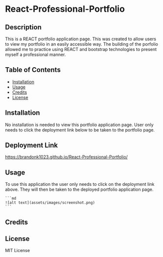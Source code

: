 # React-Professional-Portfolio

## Description

This is a REACT portfolio application page.  This was created to allow users to view my portfolio in an easily accessible way.  The building of the porfolio allowed me to practice using REACT and bootstrap technologies to present myself a professional manner.

## Table of Contents

- [Installation](#installation)
- [Usage](#usage)
- [Credits](#credits)
- [License](#license)

## Installation

No installation is needed to view this portfolio application page.  User only needs to click the deployment link below to be taken to the portfolio page.

## Deployment Link

https://brandonk1023.github.io/React-Professional-Portfolio/

## Usage

To use this application the user only needs to click on the deployment link above.  They will then be taken to the deployed portfolio application page.


    ```md
    ![alt text](assets/images/screenshot.png)
    ```

## Credits



## License

MIT License
